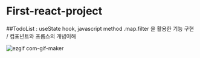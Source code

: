 # First-react-project
##TodoList : useState hook, javascript method .map.filter 을 활용한 기능 구현 / 컴포넌트와 프롭스의 개념이해

![ezgif com-gif-maker](https://user-images.githubusercontent.com/101346918/181902901-ed819b04-acb1-422b-b500-a61231e26edd.gif)
 
